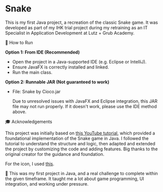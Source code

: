 # Snake

This is my first Java project, a recreation of the classic Snake game. It was developed as part of my IHK trial project during my retraining as an IT Specialist in Application Development at Lutz + Grub Academy.

🚀 How to Run

**Option 1: From IDE (Recommended)**

- Open the project in a Java-supported IDE (e.g. Eclipse or IntelliJ).
- Ensure JavaFX is correctly installed and linked.
- Run the main class.

**Option 2: Runnable JAR (Not guaranteed to work)**

- File: Snake by Cioco.jar
  
  Due to unresolved issues with JavaFX and Eclipse integration, this JAR file may not run properly. If it doesn't work, please use the IDE method above.

🎓 Acknowledgements

This project was initially based on [this YouTube tutorial](https://www.youtube.com/watch?v=VmChebZcb2U), which provided a foundational implementation of the Snake game in Java. I followed the tutorial to understand the structure and logic, then adapted and extended the project by customizing the code and adding features.
Big thanks to the original creator for the guidance and foundation.

For the icon, I used [this](https://www.freepik.com/icon/snake_427533).

💬 This was my first project in Java, and a real challenge to complete within the given timeframe. It taught me a lot about game programming, UI integration, and working under pressure.
